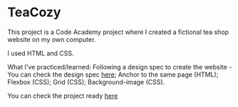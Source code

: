 # TeaCozy 

This project is a Code Academy project where I created a fictional tea shop website on my own computer.

I used HTML and CSS.

What I've practiced/learned:
Following a design spec to create the website - You can check the design spec [here](https://content.codecademy.com/courses/freelance-1/unit-4/img-tea-cozy-redline.jpg?_gl=1*14heg06*_ga*NTEzNzQzNDM5OS4xNjY4MTYyMTI4*_ga_3LRZM6TM9L*MTY2OTc5Njc3NC4yOS4xLjE2Njk3OTY3NzYuMC4wLjA.);
Anchor to the same page (HTML);
Flexbox (CSS);
Grid (CSS);
Background-image (CSS).


You can check the project ready [here](https://yasmingsdm.github.io/TeaCozy/)

